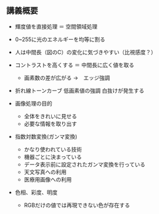 ## 講義概要
- 輝度値を直接処理 ＝ 空間領域処理
- 0~255に光のエネルギーを均等に割る
- 人は中間長（図のC）の変化に気づきやすい（比視感度？）
- コントラストを高くする ＝ 中間長に広く値を取る
    - 画素数の差が広がる →　エッジ強調
- 折れ線トーンカーブ 低画素値の強調 白抜けが発生する
- 画像処理の目的
    - 全体をきれいに見せる
    - 必要な情報を取り出す
- 指数対数変換(ガンマ変換)
    - かなり使われている技術
    - 機器ごとに決まっている
    - データ表示前に設定されたガンマ変換を行っている
    - 天文写真への利用
    - 医療用画像への利用
    
- 色相、彩度、明度
    - RGBだけの値では再現できない色が存在する